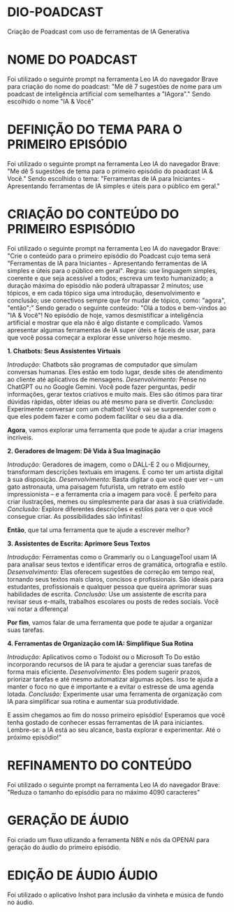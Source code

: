 # DIO-POADCAST
Criação de Poadcast com uso de ferramentas de IA Generativa
# NOME DO POADCAST
Foi utilizado o seguinte prompt na ferramenta Leo IA do navegador Brave para criação do nome do poadcast: "Me dê 7 sugestões de nome para um poadcast de inteligência artificial com semelhantes a "IAgora"."
Sendo escolhido o nome "IA & Você"
# DEFINIÇÃO DO TEMA PARA O PRIMEIRO EPISÓDIO
Foi utilizado o seguinte prompt na ferramenta Leo IA do navegador Brave: "Me dê 5 sugestões de tema para o primeiro episódio do poadcast IA & Você."
Sendo escolhido o tema: "Ferramentas de IA para Iniciantes - Apresentando ferramentas de IA simples e úteis para o público em geral."
# CRIAÇÃO DO CONTEÚDO DO PRIMEIRO ESPISÓDIO
Foi utilizado o seguinte prompt na ferramenta Leo IA do navegador Brave: "Crie o conteúdo para o primeiro episódio do Poadcast cujo tema será "Ferramentas de IA para Iniciantes - Apresentando ferramentas de IA simples e úteis para o público em geral". Regras: use linguagem simples, coerente e que seja acessível a todos; escreva um texto humanizado; a duração máxima do episódio não poderá ultrapassar 2 minutos; use tópicos, e em cada tópico siga uma introdução, desenvolvimento e conclusão; use conectivos sempre que for mudar de tópico, como: "agora", "então";"
Sendo gerado o seguinte conteúdo: 
"Olá a todos e bem-vindos ao "IA & Você"! No episódio de hoje, vamos desmistificar a inteligência artificial e mostrar que ela não é algo distante e complicado. Vamos apresentar algumas ferramentas de IA super úteis e fáceis de usar, para que você possa começar a explorar esse universo hoje mesmo.

**1. Chatbots: Seus Assistentes Virtuais**

*Introdução:* Chatbots são programas de computador que simulam conversas humanas. Eles estão em todo lugar, desde sites de atendimento ao cliente até aplicativos de mensagens.
*Desenvolvimento:* Pense no ChatGPT ou no Google Gemini. Você pode fazer perguntas, pedir informações, gerar textos criativos e muito mais. Eles são ótimos para tirar dúvidas rápidas, obter ideias ou até mesmo para se divertir.
*Conclusão:* Experimente conversar com um chatbot! Você vai se surpreender com o que eles podem fazer e como podem facilitar o seu dia a dia.

**Agora**, vamos explorar uma ferramenta que pode te ajudar a criar imagens incríveis.

**2. Geradores de Imagem: Dê Vida à Sua Imaginação**

*Introdução:* Geradores de imagem, como o DALL-E 2 ou o Midjourney, transformam descrições textuais em imagens. É como ter um artista digital à sua disposição.
*Desenvolvimento:* Basta digitar o que você quer ver – um gato astronauta, uma paisagem futurista, um retrato em estilo impressionista – e a ferramenta cria a imagem para você. É perfeito para criar ilustrações, memes ou simplesmente para dar asas à sua criatividade.
*Conclusão:* Explore diferentes descrições e estilos para ver o que você consegue criar. As possibilidades são infinitas!

**Então**, que tal uma ferramenta que te ajude a escrever melhor?

**3. Assistentes de Escrita: Aprimore Seus Textos**

*Introdução:* Ferramentas como o Grammarly ou o LanguageTool usam IA para analisar seus textos e identificar erros de gramática, ortografia e estilo.
*Desenvolvimento:* Elas oferecem sugestões de correção em tempo real, tornando seus textos mais claros, concisos e profissionais. São ideais para estudantes, profissionais e qualquer pessoa que queira aprimorar suas habilidades de escrita.
*Conclusão:* Use um assistente de escrita para revisar seus e-mails, trabalhos escolares ou posts de redes sociais. Você vai notar a diferença!

**Por fim**, vamos falar de uma ferramenta que pode te ajudar a organizar suas tarefas.

**4. Ferramentas de Organização com IA: Simplifique Sua Rotina**

*Introdução:* Aplicativos como o Todoist ou o Microsoft To Do estão incorporando recursos de IA para te ajudar a gerenciar suas tarefas de forma mais eficiente.
*Desenvolvimento:* Eles podem sugerir prazos, priorizar tarefas e até mesmo automatizar algumas ações. Isso te ajuda a manter o foco no que é importante e a evitar o estresse de uma agenda lotada.
*Conclusão:* Experimente usar uma ferramenta de organização com IA para simplificar sua rotina e aumentar sua produtividade.

E assim chegamos ao fim do nosso primeiro episódio! Esperamos que você tenha gostado de conhecer essas ferramentas de IA para iniciantes. Lembre-se: a IA está ao seu alcance, basta explorar e experimentar. Até o próximo episódio!"
# REFINAMENTO DO CONTEÚDO
Foi utilizado o seguinte prompt na ferramenta Leo IA do navegador Brave: "Reduza o tamanho do episódio para no máximo 4090 caracteres"
# GERAÇÃO DE ÁUDIO
Foi criado um fluxo utlizando a ferramenta N8N e nós da OPENAI para geração do áudio do primeiro episódio.
# EDIÇÃO DE ÁUDIO ÁUDIO
Foi utilizado o aplicativo Inshot para inclusão da vinheta e música de fundo no áudio.
